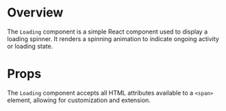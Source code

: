 # Overview

The `Loading` component is a simple React component used to display a loading spinner. It renders a spinning animation to indicate ongoing activity or loading state.

# Props

The `Loading` component accepts all HTML attributes available to a `<span>` element, allowing for customization and extension.
